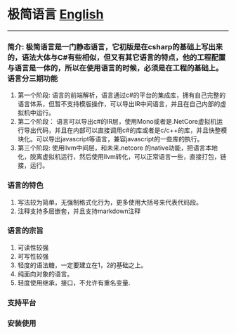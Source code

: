 # 极简语言 [English](https://github.com/kamaba/simple_language/README.md)

------------------------------------------------------------------------

### 简介: 极简语言是一门静态语言，它初版是在csharp的基础上写出来的，语法大体与C#有些相似，但又有其它语言的特点，他的工程配置与语言是一体的，所以在使用语言的时候，必须是在工程的基础上。语言分三期功能
1. 第一个阶段: 语言的前端解析，语言通过c#的平台的集成库，拥有自己完整的语言体系，但暂不支持模版操作，可以导出IR中间语言，并且在自己内部的虚拟机中运行。
2. 第二个阶段： 语言可以导出c#的IR层，使用Mono或者是.NetCore虚拟机运行导出代码，并且在内部可以直接调用c#的库或者是c/c++的库，并且快整模块化。可以导出javascript等语言，兼容javascript的一些库的执行。
3. 第三个阶段: 使用llvm中间层，和未来.netcore 的native功能，把语言本地化，脱离虚拟机运行，然后使用llvm转化，可以正常语言一些，直接打包，链接，运行。


### 语言的特色
1. 写法较为简单，无强制格式化行为，更多使用大括号来代表代码段。
2. 注释支持多层嵌套，并且支持markdown注释



### 语言的宗旨
1. 可读性较强
2. 可写性较强
3. 轻度的语法糖，一定要建立在1，2的基础之上。
4. 纯面向对象的语言。
5. 轻度使用继承，接口，不允许有重名变量.

### 支持平台

### 安装使用


